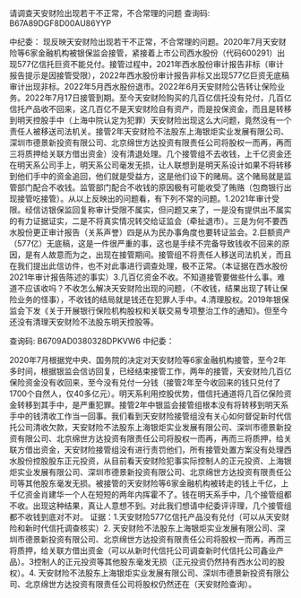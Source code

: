 请调查天安财险出现若干不正常，不合常理的问题
查询码: B67A89DGF8D00AU86YYP


中纪委：
现反映天安财险出现若干不正常，不合常理的问题。2020年7月天安财险等6家金融机构被银保监会接管，紧接着上市公司西水股份（代码600291）出现577亿信托巨资不能兑付。接管过程中，2021年西水股份审计报告非标（审计报告提示是因接管受限），2022年西水股份审计报告非标又出现577亿巨资无底稿审计出现非标。2022年5月西水股份退市。2022年6月天安财险公告转让保险业务。2022年7月17日接管到期。至今天安财险购买的几百亿信托没有兑付，几百亿信托产品收不回来，这几百亿不是天安财险自有资产，而是投保资金，而且是转移到明天控股手中（上海中院认定为犯罪）天安财险出现这么大问题，竟然没有一个责任人被移送司法机关。接管2年天安财险不法股东上海银炬实业发展有限公司、深圳市德景新投资有限公司、北京绵世方达投资有限责任公司将股权一而再，再而三将质押给关联方借出资金）没有清退处理。几个接管组不去收钱，上千亿资金还在明天系公司手上，明天系公司毫发无损，让人联想到是明天系设计如果不将转移到他们手中的资金追回，他们就是受益方，这是他们设下的赌局。这个赌局就是监管部门配合不收钱。监管部门配合不收钱的原因极有可能收受了贿赂（包商银行出现接管吃接管）。从以上反映出的问题看，有下列不常的问题。1.2021年审计受限。经信访银保监回复称审计受限不属实，但问题又来了，一是没有提供出不属实的有力证据证实，二是不将真实情况转交给证监会（牵扯退市）。三是为何不要西水股份更正审计报告（关系声誉）四是从为民办事角度也要转证监会。2.巨额资产（577亿）无底稿，这是一件很严重的事，这也是手续不完备导致钱收不回来的原因，是有人故意而为之，出现在接管期间。接管组不将责任人移送司法机关，而且在我们提出此信访件，也不对此事进行调查处理，极不正常。（本证据在西水股份2021年审计报告陈述的事实）3.几百亿资金不收。不知道接管要做些什么事。难道不应该收吗？不收怎么解决天安财险出现的问题，（不收钱，结果出现了转让保险业务的怪事），不收钱的结局就是钱还在犯罪人手中。4.清理股权。2019年银保监会下发《关于开展银行保险机构股权和关联交易专项整治工作的通知》。但至今还没有清理天安财险不法股东明天控股等。

查询码: B6709AD0380328DPKVW6
中纪委：

2020年7月根据党中央、国务院的决定对天安财险等6家金融机构接管，至今2年多时间，根据银监会信访回复，已经结束接管工作，两年的接管，天安财险几百亿保险资金没有收回来，至今没有兑付一分钱（接管2年至今收回来的钱只兑付了1700个自然人，仅40多亿元）。明天系利用控股优势，借信托通道将几百亿保险资金转移到其手中，是严重犯罪。接管2年中银监会接管组根本没有将转移到明天系手中的钱清收工作当一回事。我们看到天安财险接管组没有关心如何督促新时代信托公司清收欠款，天安财险不法股东上海银炬实业发展有限公司、深圳市德景新投资有限公司、北京绵世方达投资有限责任公司将股权一而再，再而三将质押，给关联方借出资金，天安财险接管组没有进行责罚他们，所有接管处置方案没有处理西水股份控股股东正元投资，从目前看天安财险犯事实际控制人的正元投资、上海银炬实业发展有限公司、深圳市德景新投资有限公司、北京绵世方达投资有限责任公司等其他股东毫发无损。被接管的天安财险等6家金融机构被转走的钱上千亿，上千亿资金肖建华一个人在短短的两年内挥霍不了。钱在明天系手中，几个接管组都不收。出现这种结果，真让人意想不到。对此我们想请中纪委评评理，几个接管组都不收钱到底对不对。
证据：1.天安财险577亿信托产品没有兑付（可以从天安财险和新时代信托调查核实）2. 天安财险不法股东上海银炬实业发展有限公司、深圳市德景新投资有限公司、北京绵世方达投资有限责任公司将股权一而再，再而三将质押，给关联方借出资金（可以从新时代信托公司调查新时代信托公司鑫业产品）。3控制人的正元投资等其他股东毫发无损（正元投资仍然持有西水公司的股权）。4. 天安财险不法股东上海银炬实业发展有限公司、深圳市德景新投资有限公司、北京绵世方达投资有限责任公司将股权仍然还在（天安财险查询）。